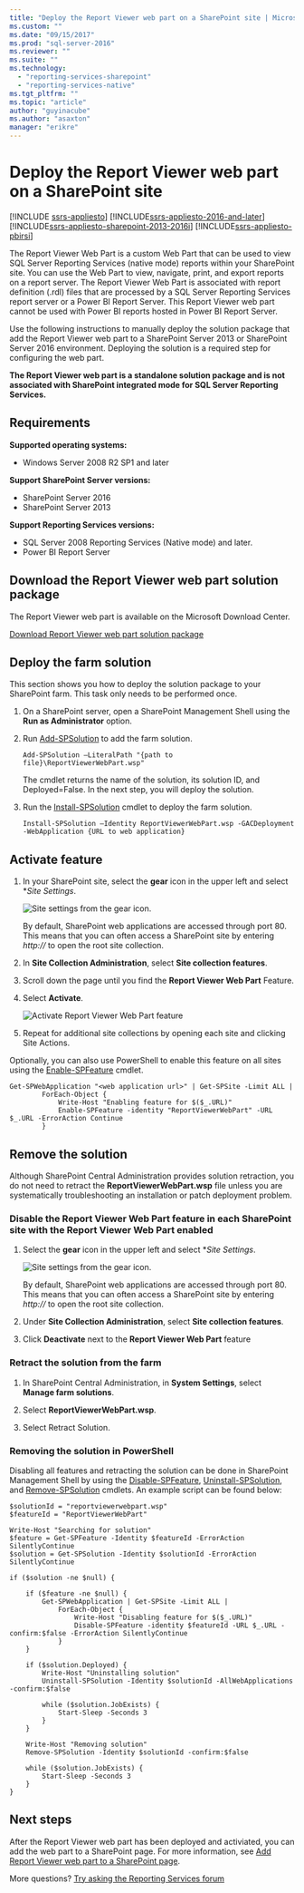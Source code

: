 ```yaml
---
title: "Deploy the Report Viewer web part on a SharePoint site | Microsoft Docs"
ms.custom: ""
ms.date: "09/15/2017"
ms.prod: "sql-server-2016"
ms.reviewer: ""
ms.suite: ""
ms.technology: 
  - "reporting-services-sharepoint"
  - "reporting-services-native"
ms.tgt_pltfrm: ""
ms.topic: "article"
author: "guyinacube"
ms.author: "asaxton"
manager: "erikre"
---
```


# Deploy the Report Viewer web part on a SharePoint site

[!INCLUDE [ssrs-appliesto](../../includes/ssrs-appliesto.md)] [!INCLUDE[ssrs-appliesto-2016-and-later](../../includes/ssrs-appliesto-2016-and-later.md)] [!INCLUDE[ssrs-appliesto-sharepoint-2013-2016i](../../includes/ssrs-appliesto-sharepoint-2013-2016.md)] [!INCLUDE[ssrs-appliesto-pbirsi](../../includes/ssrs-appliesto-pbirs.md)]

The Report Viewer Web Part is a custom Web Part that can be used to view SQL Server Reporting Services (native mode) reports within your SharePoint site. You can use the Web Part to view, navigate, print, and export reports on a report server. The Report Viewer Web Part is associated with report definition (.rdl) files that are processed by a SQL Server Reporting Services report server or a Power BI Report Server. This Report Viewer web part cannot be used with Power BI reports hosted in Power BI Report Server.

Use the following instructions to manually deploy the solution package that add the Report Viewer web part to a SharePoint Server 2013 or SharePoint Server 2016 environment. Deploying the solution is a required step for configuring the web part.

**The Report Viewer web part is a standalone solution package and is not associated with SharePoint integrated mode for SQL Server Reporting Services.**

## Requirements

**Supported operating systems:**  
* Windows Server 2008 R2 SP1 and later

**Support SharePoint Server versions:**  
* SharePoint Server 2016
* SharePoint Server 2013

**Support Reporting Services versions:**  
* SQL Server 2008 Reporting Services (Native mode) and later.
* Power BI Report Server

## Download the Report Viewer web part solution package

The Report Viewer web part is available on the Microsoft Download Center.

[Download Report Viewer web part solution package](https://www.microsoft.com/en-us/download/details.aspx?id=55949)

## Deploy the farm solution

This section shows you how to deploy the solution package to your SharePoint farm. This task only needs to be performed once.

1. On a SharePoint server, open a SharePoint Management Shell using the **Run as Administrator** option.

2. Run [Add-SPSolution](https://technet.microsoft.com/library/ff607552(v=office.16).aspx) to add the farm solution.

    ```
    Add-SPSolution –LiteralPath "{path to file}\ReportViewerWebPart.wsp"
    ```

    The cmdlet returns the name of the solution, its solution ID, and Deployed=False. In the next step, you will deploy the solution.

3. Run the [Install-SPSolution](https://technet.microsoft.com/library/ff607534(v=office.16).aspx) cmdlet to deploy the farm solution.

    ```
    Install-SPSolution –Identity ReportViewerWebPart.wsp -GACDeployment -WebApplication {URL to web application}
    ```

## Activate feature

1. In your SharePoint site, select the **gear** icon in the upper left and select **Site Settings*.

    ![Site settings from the gear icon.](media/sharepoint-site-settings.png)

    By default, SharePoint web applications are accessed through port 80. This means that you can often access a SharePoint site by entering *http://<computer name>* to open the root site collection.

3. In **Site Collection Administration**, select **Site collection features**.

4. Scroll down the page until you find the **Report Viewer Web Part** Feature.

5. Select **Activate**.

    ![Activate Report Viewer Web Part feature](media/web-part-activiate-feature.png)

6. Repeat for additional site collections by opening each site and clicking Site Actions.

Optionally, you can also use PowerShell to enable this feature on all sites using the [Enable-SPFeature](https://technet.microsoft.com/library/ff607803.aspx) cmdlet.

```
Get-SPWebApplication "<web application url>" | Get-SPSite -Limit ALL | 
        ForEach-Object {
            Write-Host "Enabling feature for $($_.URL)"
            Enable-SPFeature -identity "ReportViewerWebPart" -URL $_.URL -ErrorAction Continue
        }
```

## Remove the solution

Although SharePoint Central Administration provides solution retraction, you do not need to retract the **ReportViewerWebPart.wsp** file unless you are systematically troubleshooting an installation or patch deployment problem.

### Disable the **Report Viewer Web Part** feature in each SharePoint site with the Report Viewer Web Part enabled

1. Select the **gear** icon in the upper left and select **Site Settings*.

    ![Site settings from the gear icon.](media/sharepoint-site-settings.png)

    By default, SharePoint web applications are accessed through port 80. This means that you can often access a SharePoint site by entering *http://<computer name>* to open the root site collection.

2. Under **Site Collection Administration**, select **Site collection features**.

3. Click **Deactivate** next to the **Report Viewer Web Part** feature

### Retract the solution from the farm

1. In SharePoint Central Administration, in **System Settings**, select **Manage farm solutions**.

2. Select **ReportViewerWebPart.wsp**.

3. Select Retract Solution.

### Removing the solution in PowerShell

Disabling all features and retracting the solution can be done in SharePoint Management Shell by using the [Disable-SPFeature](https://technet.microsoft.com/en-us/library/ff607879.aspx), [Uninstall-SPSolution](https://technet.microsoft.com/en-us/library/ff607873.aspx), and [Remove-SPSolution](https://technet.microsoft.com/en-us/library/ff607748.aspx) cmdlets. An example script can be found below:

```
$solutionId = "reportviewerwebpart.wsp"
$featureId = "ReportViewerWebPart"

Write-Host "Searching for solution"
$feature = Get-SPFeature -Identity $featureId -ErrorAction SilentlyContinue
$solution = Get-SPSolution -Identity $solutionId -ErrorAction SilentlyContinue

if ($solution -ne $null) {

    if ($feature -ne $null) {
        Get-SPWebApplication | Get-SPSite -Limit ALL | 
            ForEach-Object {
                Write-Host "Disabling feature for $($_.URL)"
                Disable-SPFeature -identity $featureId -URL $_.URL -confirm:$false -ErrorAction SilentlyContinue
            }    
    }

    if ($solution.Deployed) {
        Write-Host "Uninstalling solution"
        Uninstall-SPSolution -Identity $solutionId -AllWebApplications -confirm:$false

        while ($solution.JobExists) {
            Start-Sleep -Seconds 3
        }
    }

    Write-Host "Removing solution"
    Remove-SPSolution -Identity $solutionId -confirm:$false

    while ($solution.JobExists) {
        Start-Sleep -Seconds 3
    }
}

```

## Next steps

After the Report Viewer web part has been deployed and activiated, you can add the web part to a SharePoint page. For more information, see [Add Report Viewer web part to a SharePoint page](add-report-viewer-web-part-to-page.md).

More questions? [Try asking the Reporting Services forum](http://go.microsoft.com/fwlink/?LinkId=620231)